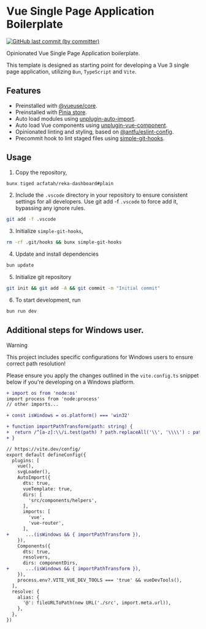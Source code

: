 # Vue Single Page Application Boilerplate

<p>
  <a href="https://github.com/acfatah/reka-dashboard/commits/plain">
  <img alt="GitHub last commit (by committer)" src="https://img.shields.io/github/last-commit/acfatah/reka-dashboard/plain?display_timestamp=committer&style=flat-square"></a>
</p>

Opinionated Vue Single Page Application boilerplate.

This template is designed as starting point for developing a Vue 3 single page application, utilizing `Bun`, `TypeScript` and `Vite`.

## Features

- Preinstalled with [@vueuse/core](https://vueuse.org/functions.html).
- Preinstalled with [Pinia store](https://pinia.vuejs.org).
- Auto load modules using [unplugin-auto-import](https://github.com/unplugin/unplugin-auto-import).
- Auto load Vue components using [unplugin-vue-component](https://github.com/unplugin/unplugin-vue-components).
- Opinionated linting and styling, based on [@antfu/eslint-config](https://github.com/antfu/eslint-config).
- Precommit hook to lint staged files using [simple-git-hooks](https://github.com/toplenboren/simple-git-hooks).

## Usage

1. Copy the repository,

```bash
bunx tiged acfatah/reka-dashboard#plain
```

2. Include the `.vscode` directory in your repository to ensure consistent settings for all developers. Use git add -f `.vscode` to force add it, bypassing any ignore rules.

```bash
git add -f .vscode
```

3. Initialize `simple-git-hooks`,

```bash
rm -rf .git/hooks && bunx simple-git-hooks
```

4. Update and install dependencies

```bash
bun update
```

5. Initialize git repository

```bash
git init && git add -A && git commit -m "Initial commit"
```

6. To start development, run

```bash
bun run dev
```

## Additional steps for Windows user.

> [!WARNING]
> This project includes specific configurations for Windows users to ensure correct path resolution!

Please ensure you apply the changes outlined in the `vite.config.ts` snippet below
if you're developing on a Windows platform.

```diff
+ import os from 'node:os'
import process from 'node:process'
// other imports...

+ const isWindows = os.platform() === 'win32'

+ function importPathTransform(path: string) {
+  return /^[a-z]:\\/i.test(path) ? path.replaceAll('\\', '\\\\') : path
+ }

// https://vite.dev/config/
export default defineConfig({
  plugins: [
    vue(),
    svgLoader(),
    AutoImport({
      dts: true,
      vueTemplate: true,
      dirs: [
        'src/components/helpers',
      ],
      imports: [
        'vue',
        'vue-router',
      ],
+      ...(isWindows && { importPathTransform }),
    }),
    Components({
      dts: true,
      resolvers,
      dirs: componentDirs,
+      ...(isWindows && { importPathTransform }),
    }),
    process.env?.VITE_VUE_DEV_TOOLS === 'true' && vueDevTools(),
  ],
  resolve: {
    alias: {
      '@': fileURLToPath(new URL('./src', import.meta.url)),
    },
  },
})
```
